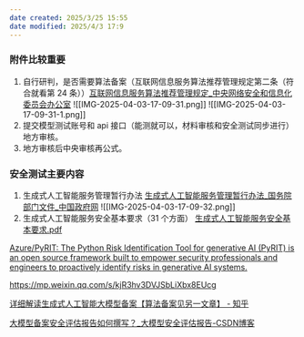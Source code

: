 ```yaml
---
date created: 2025/3/25 15:55
date modified: 2025/4/3 17:9
---
```

### 附件比较重要

1. 自行研判，是否需要算法备案（互联网信息服务算法推荐管理规定第二条（符合就看第 24 条））[互联网信息服务算法推荐管理规定_中央网络安全和信息化委员会办公室](https://www.cac.gov.cn/2022-01/04/c_1642894606364259.htm)
![[IMG-2025-04-03-17-09-31.png]]
![[IMG-2025-04-03-17-09-31-1.png]]
2. 提交模型测试账号和 api 接口（能测就可以，材料审核和安全测试同步进行）地方审核。
3. 地方审核后中央审核再公式。

### 安全测试主要内容

1. 生成式人工智能服务管理暂行办法
[生成式人工智能服务管理暂行办法_国务院部门文件_中国政府网](https://www.gov.cn/zhengce/zhengceku/202307/content_6891752.htm)
![[IMG-2025-04-03-17-09-32.png]]
2. 生成式人工智能服务安全基本要求（31 个方面）
[生成式人工智能服务安全基本要求.pdf](https://www.tc260.org.cn/upload/2024-03-01/1709282398070082466.pdf)

[Azure/PyRIT: The Python Risk Identification Tool for generative AI (PyRIT) is an open source framework built to empower security professionals and engineers to proactively identify risks in generative AI systems.](https://github.com/Azure/PyRIT?tab=readme-ov-file)

https://mp.weixin.qq.com/s/kjR3hv3DVJSbLiXbx8EUcg

[详细解读生成式人工智能大模型备案【算法备案见另一文章】 - 知乎](https://zhuanlan.zhihu.com/p/22172267158)

[大模型备案安全评估报告如何撰写？_大模型安全评估报告-CSDN博客](https://blog.csdn.net/2401_87170130/article/details/142354106)
